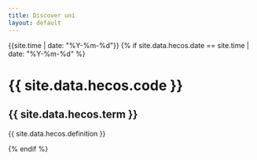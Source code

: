 ```yaml
---
title: Discover uni
layout: default
--- 
```

{{site.time | date: "%Y-%m-%d"}}
{% if site.data.hecos.date == site.time | date: "%Y-%m-%d"  %}
  <h1>  {{ site.data.hecos.code }} </h1>
  <h2> {{ site.data.hecos.term }} </h2>
  <p> {{ site.data.hecos.definition }} </p>
{% endif %}

